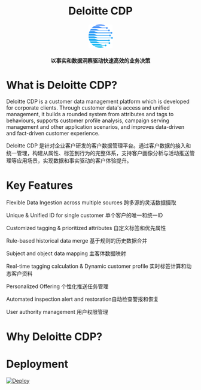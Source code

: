 <h1 align="center"><b>Deloitte CDP</b></h1>
<p align="center"><img src="https://github.com/jackieli1985/Deloitte-CDP/blob/dd54301d6d30a8f33038631aab13f75ce247e7e1/logo2.png"></a></p> 
<h4 align="center">以事实和数据洞察驱动快速高效的业务决策</h4>


# What is Deloitte CDP?
<p>Deloitte CDP is a customer data management platform which is developed for corporate clients. Through customer data's access and unified management, it builds a rounded system from attributes and tags to behaviours, supports customer profile analysis, campaign serving management and other application scenarios, and improves data-driven and fact-driven customer experience.</p>
<p>Deloitte CDP 是针对企业客户研发的客户数据管理平台。通过客户数据的接入和统一管理，构建从属性、标签到行为的完整体系，支持客户画像分析与活动推送管理等应用场景，实现数据和事实驱动的客户体验提升。</p>

# Key Features
<p>Flexible Data Ingestion across multiple sources 跨多源的灵活数据摄取</p>
<p>Unique & Unified ID for single customer 单个客户的唯一和统一ID</p>
<p>Customized tagging & prioritized attributes 自定义标签和优先属性</p>
<p>Rule-based historical data merge 基于规则的历史数据合并</p>
<p>Subject and object data mapping 主客体数据映射</p>
<p>Real-time tagging calculation & Dynamic customer profile 实时标签计算和动态客户资料</p>
<p>Personalized Offering 个性化推送任务管理</p>
<p>Automated inspection alert and restoration自动检查警报和恢复</p>
<p>User authority management 用户权限管理</p>

# Why Deloitte CDP?

# Deployment
<a href="https://heroku.com/deploy?template=https://github.com/jackieli1985/Deloitte-CDP">
  <img src="https://www.herokucdn.com/deploy/button.svg" alt="Deploy">
</a>


